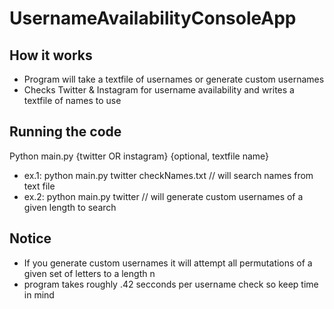 # UsernameAvailabilityConsoleApp

## How it works
* Program will take a textfile of usernames or generate custom usernames
* Checks Twitter & Instagram for username availability and writes a textfile of names to use

## Running the code
Python main.py {twitter OR instagram} {optional, textfile name}
* ex.1: python main.py twitter checkNames.txt // will search names from text file
* ex.2: python main.py twitter                // will generate custom usernames of a given length to search

## Notice
* If you generate custom usernames it will attempt all permutations of a given set of letters to a length n
* program takes roughly .42 secconds per username check so keep time in mind
